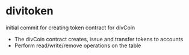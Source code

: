 # divitoken

initial commit for creating token contract for divCoin 

- The divCoin contract creates, issue and transfer tokens to accounts
- Perform read/write/remove operations on the table

